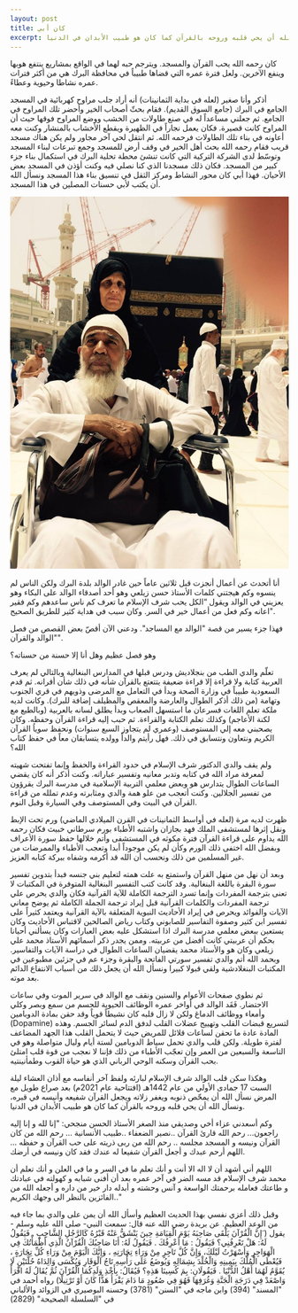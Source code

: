 ```yaml
---
layout: post
title: كان أبي
excerpt: وهكذا سكن قلب الوالد شرف الإسلام لبارئه ولفظ آخر أنفاسه مع أذان العشاء ليلة السبت 17 جمادى الأولي من عام 1442هـ (افتتاحية عام 2021م) بعد صراع طويل مع المرض نسأل الله أن يمحّص ذنوبه ويغفر زلاته ويجعل القرآن شفيعه وأنيسه في قبره، ونسأل الله أن يحي قلبه وروحه بالقرآن كما كان هو طبيب الأبدان في الدنيا.
---
```

كان رحمه الله يحب القرآن والمسجد. ويترجم حبه لهما في الواقع بمشاريع ينتفع هوبها وينفع الآخرين. ولعل فترة عمره التي قضاها طبيباً في محافظة البرك هي من أكثر فترات عمره نشاطا وحيوية وعطاءً.

 أذكر وأنا صغير (لعله في بداية الثمانينات) أنه أراد جلب مراوح كهربائية في المسجد الجامع في البرك (جامع السوق القديم). فقام بحثّ أصحاب الخير وأحضر تلك المراوح في الجامع. ثم جعلني مساعداً له في صنع طاولات من الخشب ووضع المراوح فوقها حيث أن المراوح كانت قصيرة. فكان يعمل نجاراً في الظهيرة ويقطع الأخشاب بالمنشار وكنت معه أعاونه في بناء تلك الطاولات فرحمه الله.
ثم انتقل لحي آخر مجاور ولم يكن هناك مسجد قريب فقام رحمه الله بحث أهل الخير في وقف أرض للمسجد وجمع تبرعات لبناء المسجد وتوسّط لدى الشركة التركية التي كانت تنشئ محطة تحلية البرك في استكمال بناء جزء كبير من المسجد. فكان ذلك مسجدنا الذي كنا نصلي فيه وكنت أؤذن في المسجد بعض الأحيان. فهذا أبي كان محور النشاط ومركز الثقل في تنسيق بناء هذا المسجد ونسأل الله أن يكتب لأبي حسنات المصلين في هذا المسجد. 

![png](/images/father1.jpg)

أنا أتحدث عن أعمال أنجزت قبل ثلاثين عاماً حين غادر الوالد بلدة البرك ولكن الناس لم ينسوه وكم هيجتني كلمات الأستاذ حسن زيلعي وهو أحد أصدقاء الوالد على البكاء وهو يعزيني في الوالد ويقول “الكل يحب شرف الإسلام ما تعرف كم ناس ساعدهم وكم فقير اعانه وكم فعل من أعمال خير في السر. وكان سبب في هداية كثير للطريق الصحيح".

فهذا جزء يسير من قصة "الوالد مع المساجد". ودعني الآن أقصّ بعض القصص من فصل "الوالد والقرآن".

وهو فصل عظيم وهل أنا إلا حسنة من حسناته؟

تعلّم والدي الطب من بنجلاديش ودرس قبلها في المدارس البنغالية وبالتالي لم يعرف العربية كتابة ولا قراءة إلا قراءة ضعيفة يتتعتع بالقرآن شأنه في ذلك شأن أقرانه. ثم قدم السعودية طبيباً في وزارة الصحة وبدأ في التعامل مع المرضى وذويهم في قري الجنوب وتهامة (من ذلك أذكر الطوال والعارضة والمعقص والمظيلف إضافة للبرك). وكانت لديه ملكة تعلم اللغات فسرعان ما استسهل الصعاب وبدأ يطلق لسانه بالعربية (وبالطبع مع لكنة الأعاجم) وكذلك تعلم الكتابة والقراءة. ثم حبب إليه قراءة القرآن وحفظه. وكان يصحبني معه إلي المستوصف (وعمري لم يتجاوز السبع سنوات) ونحفظ سوياُ القرآن الكريم ونتعاون ونتسابق في ذلك.  فهل رأيتم والداً وولده يتسابقان معاً في حفظ كتاب الله؟ 

ولم يقف والدي الدكتور شرف الإسلام في حدود القراءة والحفظ وإنما تفتحت شهيته لمعرفة مراد الله في كتابه وتدبر معانيه وتفسير عباراته. وكنت أذكر أنه كان يقضي الساعات الطوال يتدارس هو وبعض معلمي التربية الإسلامية في مدرسة البرك يقرؤون من تفسير الجلالين. وكنت أتعجب من علو همة والدي ومثابرته وعدم تملله من قراءة القرآن في البيت وفي المستوصف وفي السيارة وقبل النوم.

ظهرت لديه مرة (لعله في أواسط الثمانينات في القرن الميلادي الماضي) ورم تحت الإبط ونقل إثرها لمستشفى الملك فهد بجازان واشتبه الأطباء بورم سرطاني خبيث فكان رحمه الله يداوم على قراءة القرآن فترة مكوثه في المستشفى وأتم خلالها حفظ سورة الأعراف وبفضل الله اختفى ذلك الورم وكأن لم يكن موجوداً أبدا وتعجب الأطباء والممرضات من غير المسلمين من ذلك ونحسب أن الله قد أكرمه وشفاه ببركة كتابه العزيز. 


وبعد أن نهل من منهل القرآن واستمتع به علت همته لتعليم بني جنسه فبدأ بتدوين تفسير سورة البقرة باللغة البنغالية. وقد كانت كتب التفسير البنغالية المتوفرة في المكتبات  لا تعنى بترجمة المفردات وإنما تسرد الترجمة الكاملة للآية القرآنية فكان والدي يحرص علي ترجمة المفردات والكلمات القرآنية قبل إيراد ترجمة الجملة الكاملة ثم يوضح معاني الآيات والفوائد ويحرص في إيراد الأحاديث النبوية المتعلقة بالآية القرآنية ويعتمد كثيراً على تفسير ابن كثير وصفوة التفاسير للصابوني وكتاب رياض الصالحين لاقتباس الأحاديث وكان يستعين ببعض معلمي مدرسة البرك اذا استشكل عليه بعض العبارات وكان يسألني أحيانا بحكم أن عربيتي كانت أفضل من عربيته. وممن يجدر ذكر أسمائهم الأستاذ محمد علي زيلعي وكان هو والأستاذ محمد يقضيان الساعات الطوال في دراسة الآيات والتفاسير. وبحمد الله أتم والدي تفسير سورتي الفاتحة والبقرة وجزء عم في جزئين مطبوعين في المكتبات البنغلادشية ولقي قبولا كبيرا ونسأل الله أن يجعل ذلك من أسباب الانتفاع الدائم بعد موته. 

ثم نطوي صفحات الأعوام والسنين ونقف مع الوالد في سرير الموت وفي ساعات الاحتضار. فَقَد الوالد في أواخر عمره الوظائف الحيوية للجسم من سمع وبصر وكلي وأمعاء ووظائف الدماغ ولكن لا زال قلبه كان نشيطاً قوياً وقد حقن بمادة الدوبامين (Dopamine) لتسريع قبضات القلب وتهييج عضلات القلب لدفق الدم لسائر الجسم. وهذه المادة عادة ما تحقن لساعات قلائل للمريض حيث لا يتحمل القلب هذا الجهد المضاعف لفترة طويلة. ولكن قلب والدي تحمل سياط الدوبامين لستة أيام وليال متواصلة وهو في التاسعة والسبعين من العمر وإن تعجّب الأطباء من ذلك فإننا لا نعجب من قوة قلب امتلئ بحب القرآن وسكنه الوحي الرباني الذي هو حياة القوب وطمأنينتيه.
 
وهكذا سكن قلب الوالد شرف الإسلام لبارئه ولفظ آخر أنفاسه مع أذان العشاء ليلة السبت 17 جمادى الأولي من عام 1442هـ (افتتاحية عام 2021م) بعد صراع طويل مع المرض نسأل الله أن يمحّص ذنوبه ويغفر زلاته ويجعل القرآن شفيعه وأنيسه في قبره، ونسأل الله أن يحي قلبه وروحه بالقرآن كما كان هو طبيب الأبدان في الدنيا.

وكم أسعدني عزاء أخي وصديقي منذ الصغر الأستاذ الحسن منجحي:
"إنا لله و إنا إليه راجعون...
رحم الله قارئ القرآن ..نصير الضعفاء ..طبيب الأنسانية ...
رحم الله من كان القرآن ونيسه و المسجد مجلسه ..
رحم الله من ربى ذريته على حب القرآن و حفظه ...
اللهم أرحم عبدك و أجعل القرآن شفيعا له عندك فقد كان ونيسه في أرضك.

اللهم أني أشهد أن لا اله الا أنت و أنك تعلم ما في السر و ما في العلن و أنك تعلم أن محمد شرف الإسلام قد مسه الضر في آخر عمره بعد أن أفنى شبابه و كهولته في عبادتك و طاعتك فعامله برحمتك الواسعة و آنس وحشته و أبدله دار خير من داره و أجعله الله من الفائزين بالنظر الى وجهك الكريم.."

وقبل ذلك أعزي نفسي بهذا الحديث العظيم وأسأل الله أن يمن على والدي بما جاء فيه من الوعد العظيم.
عن بريدة رضي الله عنه قال: سمعت النبي- صلى الله عليه وسلم - يقول ( َإِنَّ الْقُرْآنَ يَلْقَى صَاحِبَهُ يَوْمَ الْقِيَامَةِ حِينَ يَنْشَقُّ عَنْهُ قَبْرُهُ كَالرَّجُلِ الشَّاحِبِ . فَيَقُولُ لَهُ: هَلْ تَعْرِفُنِي؟ فَيَقُولُ : مَا أَعْرِفُكَ . فَيَقُولُ لَهُ: أَنَا صَاحِبُكَ الْقُرْآنُ الَّذِي أَظْمَأْتُكَ فِي الْهَوَاجِرِ وَأَسْهَرْتُ لَيْلَكَ، وَإِنَّ كُلَّ تَاجِرٍ مِنْ وَرَاءِ تِجَارَتِهِ ، وَإِنَّكَ الْيَوْمَ مِنْ وَرَاءِ كُلِّ تِجَارَةٍ ، فَيُعْطَى الْمُلْكَ بِيَمِينِهِ وَالْخُلْدَ بِشِمَالِهِ وَيُوضَعُ عَلَى رَأْسِهِ تَاجُ الْوَقَارِ وَيُكْسَى وَالِدَاهُ حُلَّتَيْنِ لَا يُقَوَّمُ لَهُمَا أَهْلُ الدُّنْيَا . فَيَقُولَانِ: بِمَ كُسِينَا هَذِهِ؟ فَيُقَالُ: بِأَخْذِ وَلَدِكُمَا الْقُرْآنَ ثُمَّ يُقَالُ لَهُ اقْرَأْ وَاصْعَدْ فِي دَرَجَةِ الْجَنَّةِ وَغُرَفِهَا فَهُوَ فِي صُعُودٍ مَا دَامَ يَقْرَأُ هَذًّا كَانَ أَوْ تَرْتِيلًا)
رواه أحمد في "المسند" (394) وابن ماجه في "السنن" (3781) وحسنه البوصيري في الزوائد والألباني في "السلسلة الصحيحة" (2829)


